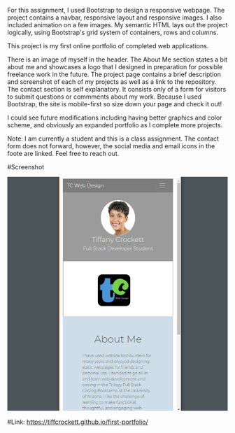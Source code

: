 For this assignment, I used Bootstrap to design a responsive webpage.  The project contains a navbar, responsive layout and responsive images. I also included animation on a few images.  My semantic HTML lays out the project logically, using Bootstrap's grid system of containers, rows and columns. 

This project is my first online portfolio of completed web applications. 

There is an image of myself in the header.  The About Me section states a bit about me and showcases a logo that I designed in preparation for possible freelance work in the future. The project page contains a brief description and screenshot of each of my projects as well as a link to the repository. The contact section is self explanatory.  It consists only of a form for visitors to submit questions or commments about my work. Because I used Bootstrap, the site is mobile-first so size down your page and check it out!

I could see future modifications including having better graphics and color scheme, and obviously an expanded portfolio as I complete more projects. 

Note:  I am currently a student and this is a class assignment.  The contact form does not forward, however, the social media and email icons in the foote are linked. Feel free to reach out.

#Screenshot

![mobile screenshot](https://github.com/tiffcrockett/02-Responsive-Portfolio/blob/main/assets/images/pfolio-scrn.png?)


#Link: https://tiffcrockett.github.io/first-portfolio/
